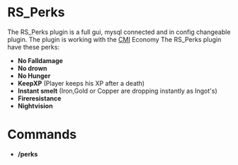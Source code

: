 # RS_Perks

The RS_Perks plugin is a full gui, mysql connected and in config changeable plugin.
The plugin is working with the <a href="https://www.spigotmc.org/resources/cmi-298-commands-insane-kits-portals-essentials-economy-mysql-sqlite-much-more.3742/">CMI</a> Economy
The RS_Perks plugin have these perks:

- **No Falldamage**
- **No drown**
- **No Hunger**
- **KeepXP** (Player keeps his XP after a death)
- **Instant smelt** (Iron,Gold or Copper are dropping instantly as Ingot's)
- **Fireresistance**
- **Nightvision**

# Commands

- **/perks**
